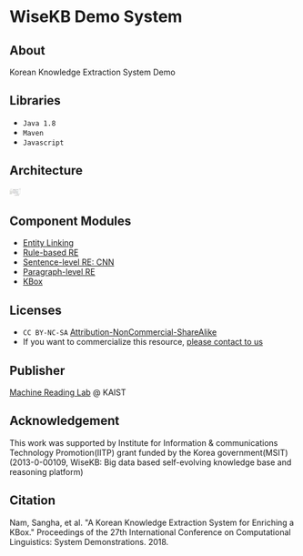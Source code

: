 # WiseKB Demo System

## About
Korean Knowledge Extraction System Demo

## Libraries
* `Java 1.8`
* `Maven`
* `Javascript`

## Architecture
<img src="./image/archi.png" alt="archi" style="width:20px;"/>

## Component Modules
* [Entity Linking](https://github.com/machinereading/Entity-Linking)
* [Rule-based RE](https://github.com/machinereading/re-rule)
* [Sentence-level RE: CNN](https://github.com/machinereading/re-cnn)
* [Paragraph-level RE](https://github.com/machinereading/re-b2k)
* [KBox](http://kbox.kaist.ac.kr)

## Licenses
* `CC BY-NC-SA` [Attribution-NonCommercial-ShareAlike](https://creativecommons.org/licenses/by-nc-sa/2.0/)
* If you want to commercialize this resource, [please contact to us](http://mrlab.kaist.ac.kr/contact)

## Publisher
[Machine Reading Lab](http://mrlab.kaist.ac.kr/) @ KAIST

## Acknowledgement
This work was supported by Institute for Information & communications Technology Promotion(IITP) grant funded by the Korea government(MSIT) (2013-0-00109, WiseKB: Big data based self-evolving knowledge base and reasoning platform)

## Citation
Nam, Sangha, et al. "A Korean Knowledge Extraction System for Enriching a KBox." Proceedings of the 27th International Conference on Computational Linguistics: System Demonstrations. 2018.
